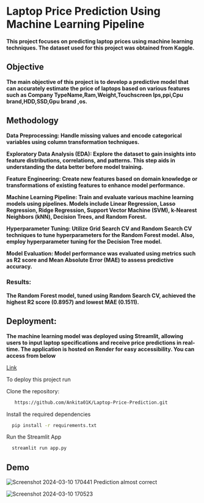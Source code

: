 
# Laptop Price Prediction Using Machine Learning Pipeline

**This project focuses on predicting laptop prices using machine learning techniques. The dataset used for this project was obtained from Kaggle.**

## **Objective**

**The main objective of this project is to develop a predictive model that can accurately estimate the price of laptops based on various features such as Company	TypeName,Ram,Weight,Touchscreen	Ips,ppi,Cpu brand,HDD,SSD,Gpu brand	,os.**


## **Methodology**

**Data Preprocessing: Handle missing values and encode categorical variables using column transformation techniques.**

**Exploratory Data Analysis (EDA): Explore the dataset to gain insights into feature distributions, correlations, and patterns. This step aids in understanding the data better before model training.**

**Feature Engineering: Create new features based on domain knowledge or transformations of existing features to enhance model performance.**

**Machine Learning Pipeline: Train and evaluate various machine learning models using pipelines. Models include Linear Regression, Lasso Regression, Ridge Regression, Support Vector Machine (SVM), k-Nearest Neighbors (kNN), Decision Trees, and Random Forest.**

**Hyperparameter Tuning: Utilize Grid Search CV and Random Search CV techniques to tune hyperparameters for the Random Forest model. Also, employ hyperparameter tuning for the Decision Tree model.**

**Model Evaluation: Model performance was evaluated using metrics such as R2 score and Mean Absolute Error (MAE) to assess predictive accuracy.**

### **Results:**

**The Random Forest model, tuned using Random Search CV, achieved the highest R2 score (0.8957) and lowest MAE (0.1511).**


## **Deployment:**

**The machine learning model was deployed using Streamlit, allowing users to input laptop specifications and receive price predictions in real-time. The application is hosted on Render for easy accessibility.
You can access from below**<html>
<p>
<a href="https://laptop-price-prediction-qzdf.onrender.com/"> Link </a>
</p>
</html>





To deploy this project run

Clone the repository:
```bash
   https://github.com/Ankita01K/Laptop-Price-Prediction.git
```

Install the required dependencies

```bash
  pip install -r requirements.txt
```


Run the Streamlit App
```bash
  streamlit run app.py
```



## **Demo**

![Screenshot 2024-03-10 170441](https://github.com/Ankita01K/Laptop-Price-Prediction/assets/123232024/2b128d13-74cf-4f05-acd7-db0f357d43d5)
Prediction almost correct 

![Screenshot 2024-03-10 170523](https://github.com/Ankita01K/Laptop-Price-Prediction/assets/123232024/429757b9-9cc5-4582-b9ae-a29389666376)
